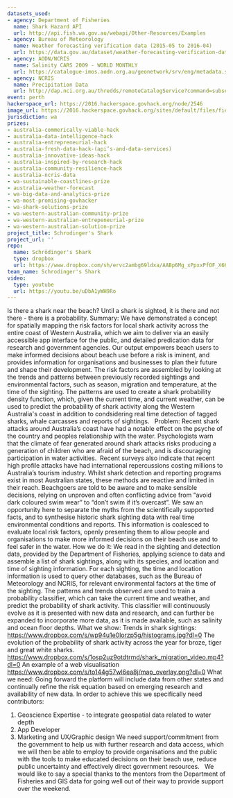 ```yaml
---
datasets_used:
- agency: Department of Fisheries
  name: Shark Hazard API
  url: http://api.fish.wa.gov.au/webapi/Other-Resources/Examples
- agency: Bureau of Meteorology
  name: Weather forecasting verification data (2015-05 to 2016-04)
  url: https://data.gov.au/dataset/weather-forecasting-verification-data-2015-05-to-2016-04
- agency: AODN/NCRIS
  name: Salinity CARS 2009 - WORLD MONTHLY
  url: https://catalogue-imos.aodn.org.au/geonetwork/srv/eng/metadata.show?uuid=d9302a48-57b1-41c2-a0dc-78bd00dd5e4b
- agency: NCRIS
  name: Precipitation Data
  url: http://dap.nci.org.au/thredds/remoteCatalogService?command=subset&catalog=http%3A//dapds00.nci.org.au/thredds/catalogs/rr9/emast_tern-climate-emast-anuclimate-0_01deg-v1m0_aus-mon-land-prec-e_01-1970_2012.xml&dataset=eMAST_ANUClimate_mon_prec_v1m0_1970_2012_agg
event: perth
hackerspace_url: https://2016.hackerspace.govhack.org/node/2546
image_url: https://2016.hackerspace.govhack.org/sites/default/files/field/image/schrodingersshark.jpg
jurisdiction: wa
prizes:
- australia-commerically-viable-hack
- australia-data-intelligence-hack
- australia-entrepreneurial-hack
- australia-fresh-data-hack-(api’s-and-data-services)
- australia-innovative-ideas-hack
- australia-inspired-by-research-hack
- australia-community-resilience-hack
- australia-ncris-data
- wa-sustainable-coastlines-prize
- australia-weather-forecast
- wa-big-data-and-analytics-prize
- wa-most-promising-govhacker
- wa-shark-solutions-prize
- wa-western-australian-community-prize
- wa-western-australian-entrepeneurial-prize
- wa-western-australian-solution-prize
project_title: Schrodinger's Shark
project_url: ''
repo:
  name: Schrödinger's Shark
  type: dropbox
  url: https://www.dropbox.com/sh/ervc2ambg69ldxa/AABp6Mg_xPpxxPfOF_X6Kuima?dl=0
team_name: Schrodinger's Shark
video:
  type: youtube
  url: https://youtu.be/uDbA1yWH9Ro
---
```


Is there a shark near the beach? Until a shark is sighted, it is there and not there - there is a probability.
Summary:
We have demonstrated a concept for spatially mapping the risk factors for local shark activity across the entire coast of Western Australia, which we aim to deliver via an easily accessible app interface for the public, and detailed predication data for research and government agencies. Our output empowers beach users to make informed decisions about beach use before a risk is iminent, and provides information for organisations and businesses to plan their future and shape their development.
The risk factors are assembled by looking at the trends and patterns between previously recorded sightings and environmental factors, such as season, migration and temperature, at the time of the sighting. The patterns are used to create a shark probability density function, which, given the current time, and current weather, can be used to predict the probability of shark activity along the Western Australia's coast in addition to condsidering real time detection of tagged sharks, whale carcasses and reports of sightings.
 
Problem:
Recent shark attacks around Australia’s coast have had a notable effect on the psyche of the country and peoples relationship with the water. Psychologists warn that the climate of fear generated around shark attacks risks producing a generation of children who are afraid of the beach, and is discouraging participation in water activities.  Recent surveys also indicate that recent high profile attacks have had international repercussions costing millions to Australia’s tourism industry.
Whilst shark detection and reporting programs exist in most Australian states, these methods are reactive and limited in their reach. Beachgoers are told to be aware and to make sensible decisions, relying on unproven and often conflicting advice from “avoid dark coloured swim wear” to “don’t swim if it’s overcast”.
We saw an opportunity here to separate the myths from the scientifically supported facts, and to synthesise historic shark sighting data with real time environmental conditions and reports. This information is coalesced to evaluate local risk factors, openly presenting them to allow people and organisations to make more informed decisions on their beach use and to feel safer in the water.
How we do it:
We read in the sighting and detection data, provided by the Department of Fisheries, applying science to data and assemble a list of shark sightings, along with its species, and location and time of sighting information. For each sighting, the time and location information is used to query other databases, such as the Bureau of Meteorology and NCRIS, for relevant environmental factors at the time of the sighting. The patterns and trends observed are used to train a probability classifier, which can take the current time and weather, and predict the probability of shark activity. This classifier will continuously evolve as it is presented with new data and research, and can further be expanded to incorporate more data, as it is made available, such as salinity and ocean floor depths.
What we show:
Trends in shark sightings: 
https://www.dropbox.com/s/wp94u1e0lorzp5g/histograms.jpg?dl=0
The evolution of the probability of shark activity across the year for broze, tiger and great white sharks.
https://www.dropbox.com/s/1osp2uz9otdtrmd/shark_migration_video.mp4?dl=0
An example of a web visualisation
https://www.dropbox.com/s/to144g57wl6ea8j/map_overlay.png?dl=0
What we need:
Going forward the platform will include data from other states and continually refine the risk equation based on emerging research and availability of new data.
In order to achieve this we specifically need contributors:
1. Geoscience Expertise - to integrate geospatial data related to water depth
2. App Developer
3. Marketing and UX/Graphic design
We need support/commitment from the government to help us with further research and data access, which we will then be able to employ to provide organisations and the public with the tools to make educated decisions on their beach use, reduce public uncertainty and effectively direct government resources.
 
We would like to say a special thanks to the mentors from the Department of Fisheries and GIS data for going well out of their way to provide support over the weekend.
